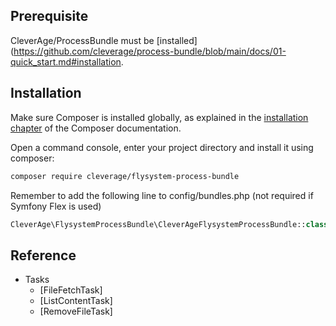 ## Prerequisite

CleverAge/ProcessBundle must be [installed](https://github.com/cleverage/process-bundle/blob/main/docs/01-quick_start.md#installation.

## Installation

Make sure Composer is installed globally, as explained in the [installation chapter](https://getcomposer.org/doc/00-intro.md)
of the Composer documentation.

Open a command console, enter your project directory and install it using composer:

```bash
composer require cleverage/flysystem-process-bundle
```

Remember to add the following line to config/bundles.php (not required if Symfony Flex is used)

```php
CleverAge\FlysystemProcessBundle\CleverAgeFlysystemProcessBundle::class => ['all' => true],
```

## Reference

- Tasks
  - [FileFetchTask]
  - [ListContentTask]
  - [RemoveFileTask]
